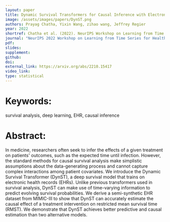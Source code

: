 ```yaml
---
layout: paper
title: Dynamic Survival Transformers for Causal Inference with Electronic Health Records
image: /assets/images/papers/DynST.png
authors: Prayag Chatha, Yixin Wang, zihao wang, Jeffrey Regier
year: 2022
shortref: Chatha et al. (2022). NeurIPS Workshop on Learning from Time Series for Health. 
journal: "NeurIPS 2022 Workshop on Learning from Time Series for Health"
pdf: 
slides: 
supplement: 
github: 
doi: 
external_link: https://arxiv.org/abs/2210.15417
video_link: 
type: statistical
---
```


# Keywords: 

survival analysis, deep learning, EHR, causal inference

# Abstract: 

In medicine, researchers often seek to infer the effects of a given treatment on patients' outcomes, such as the expected time until infection. However, the standard methods for causal survival analysis make simplistic assumptions about the data-generating process and cannot capture complex interactions among patient covariates. We introduce the Dynamic Survival Transformer (DynST), a deep survival model that trains on electronic health records (EHRs). Unlike previous transformers used in survival analysis, DynST can make use of time-varying information to predict evolving survival probabilities. We derive a semi-synthetic EHR dataset from MIMIC-III to show that DynST can accurately estimate the causal effect of a treatment intervention on restricted mean survival time (RMST). We demonstrate that DynST achieves better predictive and causal estimation than two alternative models.